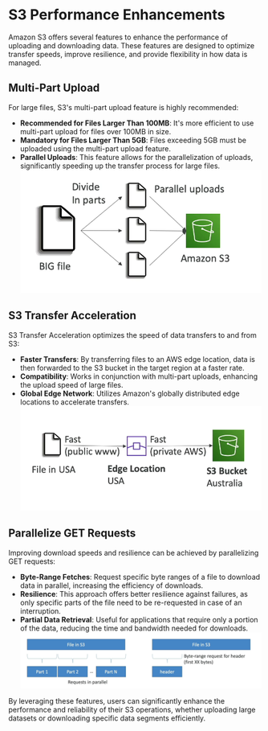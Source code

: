 # S3 Performance Enhancements

Amazon S3 offers several features to enhance the performance of uploading and downloading data. These features are designed to optimize transfer speeds, improve resilience, and provide flexibility in how data is managed.

## Multi-Part Upload

For large files, S3's multi-part upload feature is highly recommended:

- **Recommended for Files Larger Than 100MB**: It's more efficient to use multi-part upload for files over 100MB in size.
- **Mandatory for Files Larger Than 5GB**: Files exceeding 5GB must be uploaded using the multi-part upload feature.
- **Parallel Uploads**: This feature allows for the parallelization of uploads, significantly speeding up the transfer process for large files.
![S3 Performance Enhancements](../z_resources/images/s3/s3-multi-part-upload.png)
## S3 Transfer Acceleration

S3 Transfer Acceleration optimizes the speed of data transfers to and from S3:

- **Faster Transfers**: By transferring files to an AWS edge location, data is then forwarded to the S3 bucket in the target region at a faster rate.
- **Compatibility**: Works in conjunction with multi-part uploads, enhancing the upload speed of large files.
- **Global Edge Network**: Utilizes Amazon's globally distributed edge locations to accelerate transfers.
![S3 Transfer Acceleration](../z_resources/images/s3/s3-transfer-acceleration.png)

## Parallelize GET Requests

Improving download speeds and resilience can be achieved by parallelizing GET requests:

- **Byte-Range Fetches**: Request specific byte ranges of a file to download data in parallel, increasing the efficiency of downloads.
- **Resilience**: This approach offers better resilience against failures, as only specific parts of the file need to be re-requested in case of an interruption.
- **Partial Data Retrieval**: Useful for applications that require only a portion of the data, reducing the time and bandwidth needed for downloads.
![S3 byte-range fetches](../z_resources/images/s3/s3-byte-range-fetches.png)

By leveraging these features, users can significantly enhance the performance and reliability of their S3 operations, whether uploading large datasets or downloading specific data segments efficiently.


